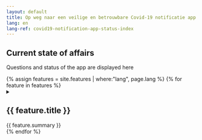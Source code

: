 ```yaml
---
layout: default
title: Op weg naar een veilige en betrouwbare Covid-19 notificatie app
lang: en
lang-ref: covid19-notification-app-status-index
---
```


<h2>Current state of affairs</h2>
<p>Questions and status of the app are displayed here</p>

<div class="statements">
{% assign features = site.features | where:"lang", page.lang %}
{% for feature in features %}
<details class="{{ feature.status }}">
    <summary>
        <h2>{{ feature.title }}</h2>
        <span>{{ feature.summary }}</span>
    </summary>
    {{ feature.content }}
</details>
{% endfor %}
</div>
